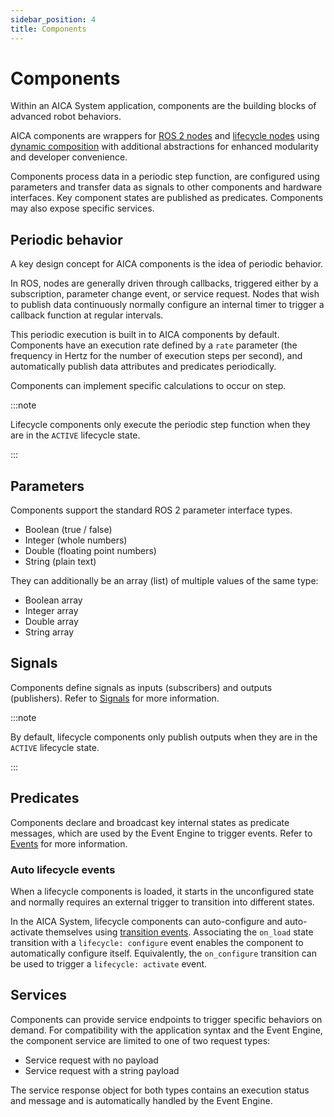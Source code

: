 ```yaml
---
sidebar_position: 4
title: Components
---
```


# Components

Within an AICA System application, components are the building blocks of advanced robot behaviors.

AICA components are wrappers for [ROS 2 nodes](../ros-concepts/nodes.md)
and [lifecycle nodes](../ros-concepts/lifecycle-nodes.md)
using [dynamic composition](../ros-concepts/dynamic-composition.md) with additional abstractions for enhanced modularity
and developer convenience.

Components process data in a periodic step function, are configured using parameters and transfer data as signals to
other components and hardware interfaces. Key component states are published as predicates. Components may also expose
specific services.

## Periodic behavior

A key design concept for AICA components is the idea of periodic behavior.

In ROS, nodes are generally driven through callbacks, triggered either by a subscription, parameter change event,
or service request. Nodes that wish to publish data continuously normally configure an internal timer to trigger a
callback function at regular intervals.

This periodic execution is built in to AICA components by default. Components have an execution rate defined by
a `rate` parameter (the frequency in Hertz for the number of execution steps per second), and automatically publish data
attributes and predicates periodically.

Components can implement specific calculations to occur on step.

:::note

Lifecycle components only execute the periodic step function when they are in the `ACTIVE` lifecycle state.

:::

## Parameters

Components support the standard ROS 2 parameter interface types.

- Boolean (true / false)
- Integer (whole numbers)
- Double (floating point numbers)
- String (plain text)

They can additionally be an array (list) of multiple values of the same type:

- Boolean array
- Integer array
- Double array
- String array

<!-- TODO: not sure if this goes too deep for the concepts section
Internally, components define parameters as real data objects which are bound to the corresponding ROS 2 parameter message type.
This allows components to also define parameters as mathematical vectors, matrices and the spatial state types defined in
the [`state_representation` library](https://aica-technology.github.io/control-libraries/versions/main/md__github_workspace_source_state_representation__r_e_a_d_m_e.html).
-->

## Signals

Components define signals as inputs (subscribers) and outputs (publishers). Refer to [Signals](./signals.md) for more
information.

:::note

By default, lifecycle components only publish outputs when they are in the `ACTIVE` lifecycle state.

:::

## Predicates

Components declare and broadcast key internal states as predicate messages, which are used by the Event Engine
to trigger events. Refer to [Events](./events.md) for more information.

### Auto lifecycle events

When a lifecycle components is loaded, it starts in the unconfigured state and normally requires an external trigger to
transition into different states.

In the AICA System, lifecycle components can auto-configure and auto-activate themselves
using [transition events](./events.md#transitions). Associating the `on_load` state transition with a
`lifecycle: configure` event enables the component to automatically configure itself. Equivalently, the `on_configure`
transition can be used to trigger a `lifecycle: activate` event.

<!-- TODO: explain that this only works if everything happens on load, not after deactivating it reactivates again -->

## Services

Components can provide service endpoints to trigger specific behaviors on demand. For compatibility with the application
syntax and the Event Engine, the component service are limited to one of two request types:

- Service request with no payload
- Service request with a string payload

The service response object for both types contains an execution status and message and is automatically handled by the
Event Engine.